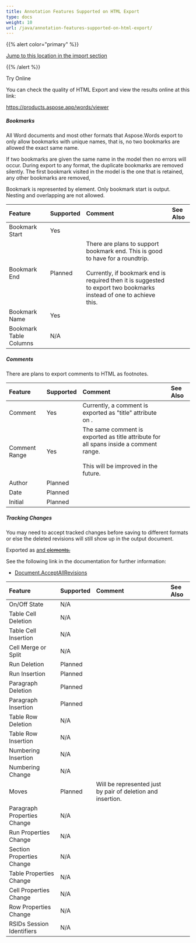 ```yaml
---
title: Annotation Features Supported on HTML Export
type: docs
weight: 10
url: /java/annotation-features-supported-on-html-export/
---
```


{{% alert color="primary" %}} 

[Jump to this location in the import section](/words/java/annotation-features-supported-on-html-import/)

{{% /alert %}} 

Try Online

You can check the quality of HTML Export and view the results online at this link:

<https://products.aspose.app/words/viewer>


##### **Bookmarks**
All Word documents and most other formats that Aspose.Words export to only allow bookmarks with unique names, that is, no two bookmarks are allowed the exact same name.

If two bookmarks are given the same name in the model then no errors will occur. During export to any format, the duplicate bookmarks are removed silently. The first bookmark visited in the model is the one that is retained, any other bookmarks are removed,

Bookmark is represented by <a> element. Only bookmark start is output. Nesting and overlapping are not allowed.

|**Feature**|**Supported**|**Comment**|**See Also**|
| :- | :- | :- | :- |
|Bookmark Start|Yes| | |
|Bookmark End|Planned|There are plans to support bookmark end. This is good to have for a roundtrip. <br><br>Currently, if bookmark end is required then it is suggested to export two bookmarks instead of one to achieve this.| |
|Bookmark Name|Yes| | |
|Bookmark Table Columns|N/A| | |

##### **Comments**
There are plans to export comments to HTML as footnotes.

|**Feature**|**Supported**|**Comment**|**See Also**|
| :- | :- | :- | :- |
|Comment|Yes|Currently, a comment is exported as "title" attribute on <span>.| |
|Comment Range|Yes|The same comment is exported as title attribute for all spans inside a comment range. <br><br>This will be improved in the future.| |
|Author|Planned| | |
|Date|Planned| | |
|Initial|Planned| | |

##### **Tracking Changes**
You may need to accept tracked changes before saving to different formats or else the deleted revisions will still show up in the output document.

Exported as <ins> and <del> elements.

See the following link in the documentation for further information:

- [Document.AcceptAllRevisions](https://apireference.aspose.com/java/words/com.aspose.words/document#acceptAllRevisions\(\))

|**Feature**|**Supported**|**Comment**|**See Also**|
| :- | :- | :- | :- |
|On/Off State|N/A| | |
|Table Cell Deletion|N/A| | |
|Table Cell Insertion|N/A| | |
|Cell Merge or Split|N/A| | |
|Run Deletion|Planned| | |
|Run Insertion|Planned| | |
|Paragraph Deletion|Planned| | |
|Paragraph Insertion|Planned| | |
|Table Row Deletion|N/A| | |
|Table Row Insertion|N/A| | |
|Numbering Insertion|N/A| | |
|Numbering Change|N/A| | |
|Moves|Planned|Will be represented just by pair of deletion and insertion.| |
|Paragraph Properties Change|N/A| | |
|Run Properties Change|N/A| | |
|Section Properties Change|N/A| | |
|Table Properties Change|N/A| | |
|Cell Properties Change|N/A| | |
|Row Properties Change|N/A| | |
|RSIDs Session Identifiers|N/A| | |

